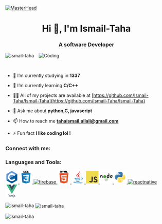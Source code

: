 [![MasterHead](https://cdn.dribbble.com/users/3052691/screenshots/6178918/coding.gif)](https://rishavchanda.io)

<h1 align="center">Hi 👋, I'm Ismail-Taha</h1>
<h3 align="center">A software Developer</h3>
<img align="right" alt="Coding" width="400" src="https://media4.giphy.com/media/ve43TyDQ3B4me7d22z/200w.gif">


<p align="left"> <img src="https://komarev.com/ghpvc/?username=ismail-taha&label=Profile%20views&color=0e75b6&style=flat" alt="ismail-taha" /> </p>

<p align="left"> <a href="https://twitter.com/" target="blank"><img src="https://img.shields.io/twitter/follow/?logo=twitter&style=for-the-badge" alt="" /></a> </p>

- 🔭 I’m currently studying in **1337**

- 🌱 I’m currently learning **C/C++**

- 👨‍💻 All of my projects are available at [https://github.com/Ismail-Taha/Ismail-Taha](https://github.com/Ismail-Taha/Ismail-Taha)

- 💬 Ask me about **python,C, javascript**

- 📫 How to reach me **tahaismail.allali@gmail.com**

- ⚡ Fun fact **I like coding lol !**

<h3 align="left">Connect with me:</h3>
<p align="left">
</p>

<h3 align="left">Languages and Tools:</h3>
<p align="left"> <a href="https://www.cprogramming.com/" target="_blank" rel="noreferrer"> <img src="https://raw.githubusercontent.com/devicons/devicon/master/icons/c/c-original.svg" alt="c" width="40" height="40"/> </a> <a href="https://www.w3schools.com/css/" target="_blank" rel="noreferrer"> <img src="https://raw.githubusercontent.com/devicons/devicon/master/icons/css3/css3-original-wordmark.svg" alt="css3" width="40" height="40"/> </a> <a href="https://firebase.google.com/" target="_blank" rel="noreferrer"> <img src="https://www.vectorlogo.zone/logos/firebase/firebase-icon.svg" alt="firebase" width="40" height="40"/> </a> <a href="https://www.w3.org/html/" target="_blank" rel="noreferrer"> <img src="https://raw.githubusercontent.com/devicons/devicon/master/icons/html5/html5-original-wordmark.svg" alt="html5" width="40" height="40"/> </a> <a href="https://www.java.com" target="_blank" rel="noreferrer"> <img src="https://raw.githubusercontent.com/devicons/devicon/master/icons/java/java-original.svg" alt="java" width="40" height="40"/> </a> <a href="https://developer.mozilla.org/en-US/docs/Web/JavaScript" target="_blank" rel="noreferrer"> <img src="https://raw.githubusercontent.com/devicons/devicon/master/icons/javascript/javascript-original.svg" alt="javascript" width="40" height="40"/> </a> <a href="https://nodejs.org" target="_blank" rel="noreferrer"> <img src="https://raw.githubusercontent.com/devicons/devicon/master/icons/nodejs/nodejs-original-wordmark.svg" alt="nodejs" width="40" height="40"/> </a> <a href="https://www.python.org" target="_blank" rel="noreferrer"> <img src="https://raw.githubusercontent.com/devicons/devicon/master/icons/python/python-original.svg" alt="python" width="40" height="40"/> </a> <a href="https://reactnative.dev/" target="_blank" rel="noreferrer"> <img src="https://reactnative.dev/img/header_logo.svg" alt="reactnative" width="40" height="40"/> </a> <a href="https://vuejs.org/" target="_blank" rel="noreferrer"> <img src="https://raw.githubusercontent.com/devicons/devicon/master/icons/vuejs/vuejs-original-wordmark.svg" alt="vuejs" width="40" height="40"/> </a> </p>

<p><img align="left" src="https://github-readme-stats.vercel.app/api/top-langs?username=ismail-taha&show_icons=true&locale=en&layout=compact" alt="ismail-taha" /></p>

<p>&nbsp;<img align="center" src="https://github-readme-stats.vercel.app/api?username=ismail-taha&show_icons=true&locale=en" alt="ismail-taha" /></p>

<p><img align="center" src="https://github-readme-streak-stats.herokuapp.com/?user=ismail-taha&" alt="ismail-taha" /></p>
